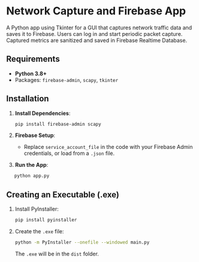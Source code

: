 # Network Capture and Firebase App

A Python app using Tkinter for a GUI that captures network traffic data and saves it to Firebase. Users can log in and start periodic packet capture. Captured metrics are sanitized and saved in Firebase Realtime Database.

## Requirements

- **Python 3.8+**
- Packages: `firebase-admin`, `scapy`, `tkinter`

## Installation

1. **Install Dependencies**:

   ```bash
   pip install firebase-admin scapy
   ```

2. **Firebase Setup**:

   - Replace `service_account_file` in the code with your Firebase Admin credentials, or load from a `.json` file.

3. **Run the App**:

```bash
   python app.py
```

## Creating an Executable (.exe)

1. Install PyInstaller:

   ```bash
   pip install pyinstaller
   ```

2. Create the `.exe` file:

   ```bash
   python -m PyInstaller --onefile --windowed main.py
   ```

   The `.exe` will be in the `dist` folder.
